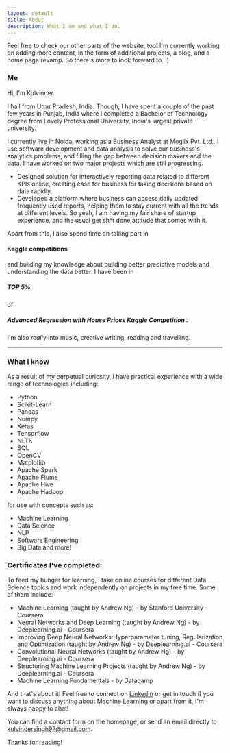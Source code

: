 ```yaml
---
layout: default
title: About
description: What I am and what I do.
---
```


<p class="message">
  Feel free to check our other parts of the website, too! I'm currently working on adding more content, in the form of additional projects, a blog, and a home page revamp. So there's more to look forward to. :)
</p>

### Me

Hi, I'm Kulvinder.

I hail from Uttar Pradesh, India. Though, I have spent a couple of the past few years in Punjab, India where I completed a Bachelor of  Technology degree from Lovely Professional University, India's largest private university.

I currently live in Noida, working as a Business Analyst at Moglix Pvt. Ltd.. I use software development and data analysis to solve our business's analytics problems, and filling the gap between decision makers and the data.
I have worked on two major projects which are still progressing.
* Designed solution for interactively reporting data related to different KPIs online, creating ease for business for taking decisions based on data rapidly.
* Developed a platform where business can access daily updated frequently used reports, helping them to stay current with all the trends at different levels.
So yeah, I am having my fair share of startup experience, and the usual get sh*t done attitude that comes with it.

Apart from this, I also spend time on taking part in 
#### Kaggle competitions 
and building my knowledge about building better predictive models and understanding the data better.
I have been in
##### TOP 5%  
of 
##### Advanced Regression with House Prices Kaggle Competition .



I'm also <em>really</em> into music, creative writing, reading and travelling. 

<hr>

### What I know

As a result of my perpetual curiosity, I have practical experience with a wide range of technologies including:

* Python 
* Scikit-Learn 
* Pandas 
* Numpy 
* Keras 
* Tensorflow 
* NLTK 
* SQL 
* OpenCV 
* Matplotlib 
* Apache Spark
* Apache Flume
* Apache Hive
* Apache Hadoop

for use with concepts such as:

* Machine Learning
* Data Science
* NLP
* Software Engineering
* Big Data and more!

### Certificates I've completed:

To feed my hunger for learning, I take online courses for different Data Science topics and work independently on projects in my free time. Some of them include:

* Machine Learning (taught by Andrew Ng) - by Stanford University - Coursera
* Neural Networks and Deep Learning (taught by Andrew Ng) - by Deeplearning.ai - Coursera
* Improving Deep Neural Networks:Hyperparameter tuning, Regularization
and Optimization (taught by Andrew Ng) - by Deeplearning.ai - Coursera
* Convolutional Neural Networks (taught by Andrew Ng) - by Deeplearning.ai - Coursera
* Structuring Machine Learning Projects (taught by Andrew Ng) - by Deeplearning.ai - Coursera
* Machine Learning Fundamentals - by Datacamp

And that's about it! Feel free to connect on [LinkedIn](https://www.linkedin.com/in/kulvinder-singh-821261128) or get in touch if you want to discuss anything about Machine Learning or apart from it, I'm always happy to chat!

You can find a contact form on the homepage, or send an email directly to <a href="mailto:kulvindersingh97@gmail.com">kulvindersingh97@gmail.com</a>.


Thanks for reading!

